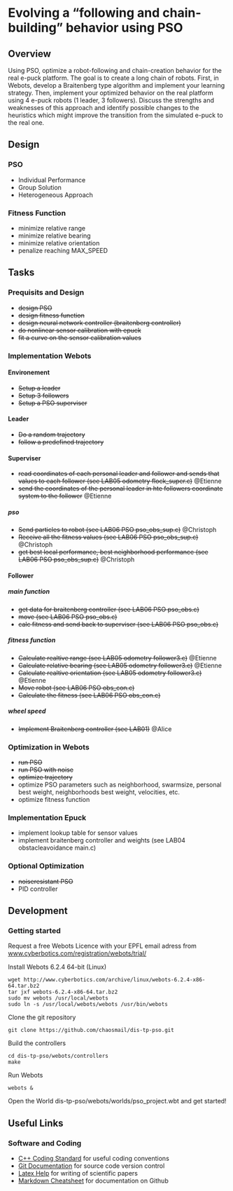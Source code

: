 # Evolving a “following and chain-building” behavior using PSO

## Overview

Using PSO, optimize a robot-following and chain-creation behavior for the real e-puck
platform. The goal is to create a long chain of robots. First, in Webots, develop a
Braitenberg type algorithm and implement your learning strategy. Then, implement
your optimized behavior on the real platform using 4 e-puck robots (1 leader, 3
followers). Discuss the strengths and weaknesses of this approach and identify possible
changes to the heuristics which might improve the transition from the simulated e-puck
to the real one.

## Design

### PSO

* Individual Performance
* Group Solution
* Heterogeneous Approach

### Fitness Function

* minimize relative range
* minimize relative bearing
* minimize relative orientation
* penalize reaching MAX_SPEED

## Tasks

### Prequisits and Design

* ~~design PSO~~
* ~~design fitness function~~
* ~~design neural network controller (braitenberg controller)~~
* ~~do nonlinear sensor calibration with epuck~~
* ~~fit a curve on the sensor calibration values~~

### Implementation Webots

#### Environement

* ~~Setup a leader~~
* ~~Setup 3 followers~~
* ~~Setup a PSO superviser~~

#### Leader

* ~~Do a random trajectory~~
* ~~follow a predefined trajectory~~

#### Superviser

* ~~read coordinates of each personal leader and follower and sends that values to each follower (see LAB05 odometry flock_super.c)~~ @Etienne
* ~~send the coordinates of the personal leader in hte followers coordinate system to the follower~~ @Etienne

##### pso

* ~~Send particles to robot (see LAB06 PSO pso_obs_sup.c)~~ @Christoph
* ~~Receive all the fitness values (see LAB06 PSO pso_obs_sup.c)~~ @Christoph
* ~~get best local performance, best neighborhood performance (see LAB06 PSO pso_obs_sup.c)~~ @Christoph

#### Follower

##### main function

* ~~get data for braitenberg controller (see LAB06 PSO pso_obs.c)~~
* ~~move (see LAB06 PSO pso_obs.c)~~
* ~~calc fitness and send back to superviser (see LAB06 PSO pso_obs.c)~~

##### fitness function

* ~~Calculate realtive range (see LAB05 odometry follower3.c)~~ @Etienne
* ~~Calculate relative bearing (see LAB05  odometry follower3.c)~~ @Etienne
* ~~Calculate realtive orientation (see LAB05 odometry follower3.c)~~ @Etienne
* ~~Move robot (see LAB06 PSO obs_con.c)~~
* ~~Calculate the fitness (see LAB06 PSO obs_con.c)~~

##### wheel speed 

* ~~Implement Braitenberg controller (see LAB01)~~ @Alice

### Optimization in Webots

* ~~run PSO~~
* ~~run PSO with noise~~
* ~~optimize trajectory~~
* optimize PSO parameters such as neighborhood, swarmsize, personal best weight, neighborhoods best weight, velocities, etc.
* optimize fitness function

### Implementation Epuck

* implement lookup table for sensor values
* implement braitenberg controller and weights (see LAB04 obstacleavoidance main.c)

### Optional Optimization

* ~~noiseresistant PSO~~
* PID controller

## Development

### Getting started

Request a free Webots Licence with your EPFL email adress from www.cyberbotics.com/registration/webots/trial/

Install Webots 6.2.4 64-bit (Linux)
```
wget http://www.cyberbotics.com/archive/linux/webots-6.2.4-x86-64.tar.bz2
tar jxf webots-6.2.4-x86-64.tar.bz2
sudo mv webots /usr/local/webots
sudo ln -s /usr/local/webots/webots /usr/bin/webots
```

Clone the git repository
```
git clone https://github.com/chaosmail/dis-tp-pso.git
```

Build the controllers
```
cd dis-tp-pso/webots/controllers
make
```

Run Webots
```
webots &
```

Open the World dis-tp-pso/webots/worlds/pso_project.wbt and get started!

## Useful Links

### Software and Coding

* [C++ Coding Standard](http://google-styleguide.googlecode.com/svn/trunk/cppguide.xml) for useful coding conventions
* [Git Documentation](http://git-scm.com/documentation) for source code version control
* [Latex Help](http://en.wikibooks.org/wiki/LaTeX) for writing of scientific papers
* [Markdown Cheatsheet](https://github.com/adam-p/markdown-here/wiki/Markdown-Cheatsheet) for documentation on Github
